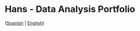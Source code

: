 # Hans - Data Analysis Portfolio 
([Spanish](https://github.com/HansAllTech/Hans_Data_Analysis_Portfolio/blob/main/Proyectos.md#tabla-de-contenido-es--en) | [English](https://github.com/HansAllTech/Hans_Data_Analysis_Portfolio/blob/main/Projects.md#table-of-content-es--en))        
                                        
                                                                                                                                                                           
                                                
                                                            
                                
                    
                       
      
    
         
     
   
 
 
 
